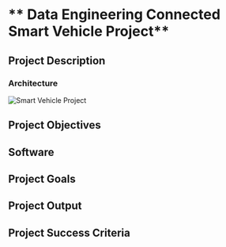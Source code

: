 # ** Data Engineering Connected Smart Vehicle Project**

## Project Description

### Architecture 

![Smart Vehicle Project](https://github.com/user-attachments/assets/17343768-2fc7-43f3-86c4-af60ae146c43)

## Project Objectives


## Software


## Project Goals


## Project Output


## Project Success Criteria

